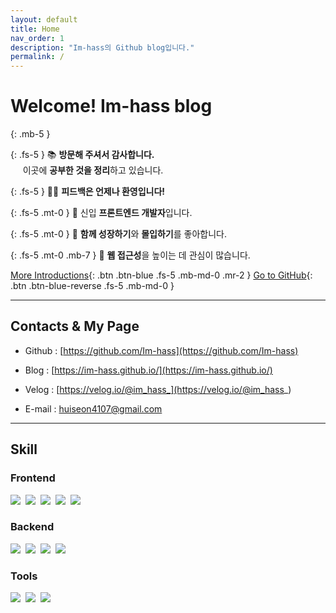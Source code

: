 ```yaml
---
layout: default
title: Home
nav_order: 1
description: "Im-hass의 Github blog입니다."
permalink: /
---
```


# Welcome! Im-hass blog
{: .mb-5 }

{: .fs-5 }
📚 **방문해 주셔서 감사합니다.**<br/>
&nbsp;&nbsp;&nbsp;&nbsp;&nbsp;이곳에 **공부한 것을 정리**하고 있습니다.

{: .fs-5  }
🙌🏻 **피드백은 언제나 환영입니다!**

{: .fs-5 .mt-0 }
🐥 신입 **프론트엔드 개발자**입니다.

{: .fs-5 .mt-0 }
🌱 **함께 성장하기**와 **몰입하기**를 좋아합니다.

{: .fs-5 .mt-0 .mb-7 }
🔗 **웹 접근성**을 높이는 데 관심이 많습니다.

[More Introductions](#contacts--my-page){: .btn .btn-blue .fs-5 .mb-md-0 .mr-2 }
[Go to GitHub](https://github.com/Im-hass){: .btn .btn-blue-reverse .fs-5 .mb-md-0 }

---

## Contacts & My Page

- Github : [https://github.com/Im-hass](https://github.com/Im-hass)

- Blog : [https://im-hass.github.io/](https://im-hass.github.io/)

- Velog : [https://velog.io/@im_hass_](https://velog.io/@im_hass_)

- E-mail : huiseon4107@gmail.com

---

## Skill

### Frontend

<img src="https://img.shields.io/badge/HTML5-E34F26?style=for-the-badge&logo=HTML5&logoColor=white"/>&nbsp;
<img src="https://img.shields.io/badge/CSS3-1572B6?style=for-the-badge&logo=CSS3&logoColor=white"/>&nbsp;
<img src="https://img.shields.io/badge/SASS-CC6699?style=for-the-badge&logo=SASS&logoColor=white"/>&nbsp;
<img src="https://img.shields.io/badge/Javascript-ffb13b?style=for-the-badge&logo=javascript&logoColor=white"/>&nbsp;
<img src="https://img.shields.io/badge/React-61DAFB?style=for-the-badge&logo=React&logoColor=white"/>&nbsp;

### Backend
<img src="https://img.shields.io/badge/Java-0d8ac7?style=for-the-badge&logo=Java&logoColor=white"/>&nbsp;
<img src="https://img.shields.io/badge/Spring-6DB33F?style=for-the-badge&logo=Spring&logoColor=white"/>&nbsp;
<img src="https://img.shields.io/badge/Node.js-339933?style=for-the-badge&logo=Node.js&logoColor=white"/>&nbsp;
<img src="https://img.shields.io/badge/MySQL-4479A1?style=for-the-badge&logo=MySQL&logoColor=white"/>&nbsp;

### Tools
<img src="https://img.shields.io/badge/Vscode-23a9f2?style=for-the-badge&logo=visual studio code&logoColor=white"/>&nbsp;
<img src="https://img.shields.io/badge/Github-000000?style=for-the-badge&logo=Github&logoColor=white"/>&nbsp;
<img src="https://img.shields.io/badge/Notion-fafafa?style=for-the-badge&logo=Notion&logoColor=black"/>&nbsp;